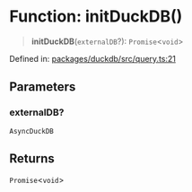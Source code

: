 # Function: initDuckDB()

> **initDuckDB**(`externalDB`?): `Promise`\<`void`\>

Defined in: [packages/duckdb/src/query.ts:21](https://github.com/GeoDaCenter/openassistant/blob/2c7e2a603db0fcbd6603996e5ea15006191c5f7f/packages/duckdb/src/query.ts#L21)

## Parameters

### externalDB?

`AsyncDuckDB`

## Returns

`Promise`\<`void`\>
